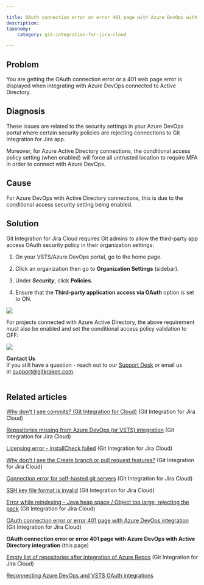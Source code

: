 ```yaml
---

title: OAuth connection error or error 401 page with Azure DevOps with Active Directory integration
description:
taxonomy:
    category: git-integration-for-jira-cloud

---
```

## Problem

You are getting the OAuth connection error or a 401 web page error is displayed when integrating with Azure DevOps connected to Active Directory.

## Diagnosis

These issues are related to the security settings in your Azure DevOps portal where certain security policies are rejecting connections to Git Integration for Jira app.

Moreover, for Azure Active Directory connections, the conditional access policy setting (when enabled) will force all untrusted location to require MFA in order to connect with Azure DevOps.

## Cause

For Azure DevOps with Active Directory connections, this is due to the conditional access security setting being enabled.

## Solution

Git Integration for Jira Cloud requires Git admins to allow the third-party app access OAuth security policy in their organization settings:

1.  On your VSTS/Azure DevOps portal, go to the home page.

2.  Click an organization then go to **Organization Settings** (sidebar).

3.  Under _**Security**_, click **Policies**.

4.  Ensure that the **Third-party application access via OAuth** option is set to ON.


![](/wp-content/uploads/gij-vsts-azure-devops-org-cfg-policy-oauth.png)

For projects connected with Azure Active Directory, the above requirement must also be enabled and set the conditional access policy validation to OFF:

![](/wp-content/uploads/gij-enable-conditional-access-policy-AD.png)

<div class="bbb-callout bbb--info">
    <div class="irow">
    <div class="ilogobox">
        <span class="logoimg"></span>
    </div>
    <div class="imsgbox">
        <b>Contact Us</b><br>
        If you still have a question - reach out to our <a href='https://help.gitkraken.com/git-integration-for-jira-cloud/gij-cloud-contact-support/' target='_blank'>Support Desk</a> or email us at <a href='mailto:support@gitkraken.com'>support@gitkraken.com</a>.
    </div>
    </div>
</div>
<br>

## Related articles

[Why don't I see commits? (Git Integration for Cloud)](/git-integration-for-jira-cloud/why-dont-i-see-commits-git-integration-for-cloud-gij-cloud) (Git Integration for Jira Cloud)

[Repositories missing from Azure DevOps (or VSTS) integration](/git-integration-for-jira-cloud/repositories-missing-from-azure-devops-or-vsts-integration-gij-cloud) (Git Integration for Jira Cloud)

[Licensing error - installCheck failed](/git-integration-for-jira-cloud/licensing-error-installcheck-failed-gij-cloud) (Git Integration for Jira Cloud)

[Why don't I see the Create branch or pull request features?](/git-integration-for-jira-cloud/why-dont-i-see-the-create-branch-or-pull-request-features-gij-cloud) (Git Integration for Jira Cloud)

[Connection error for self-hosted git servers](/git-integration-for-jira-cloud/connection-error-for-self-hosted-git-servers-gij-cloud) (Git Integration for Jira Cloud)

[SSH key file format is invalid](/git-integration-for-jira-cloud/ssh-key-file-format-is-invalid-gij-cloud) (Git Integration for Jira Cloud)

[Error while reindexing - Java heap space / Object too large, rejecting the pack](/git-integration-for-jira-cloud/error-while-reindexing-java-heap-space-object-too-large-rejecting-the-pack-gij-cloud) (Git Integration for Jira Cloud)

[OAuth connection error or error 401 page with Azure DevOps integration](/git-integration-for-jira-cloud/oauth-connection-error-or-error-401-page-with-azure-devops-integration-gij-cloud) (Git Integration for Jira Cloud)

**OAuth connection error or error 401 page with Azure DevOps with Active Directory integration** (this page)

[Empty list of repositories after integration of Azure Repos](/git-integration-for-jira-cloud/empty-list-of-repositories-after-integration-of-azure-repos-gij-cloud) (Git Integration for Jira Cloud)

[Reconnecting Azure DevOps and VSTS OAuth integrations](/git-integration-for-jira-cloud/reconnecting-azure-devops-and-vsts-oauth-integrations-gij-cloud)


